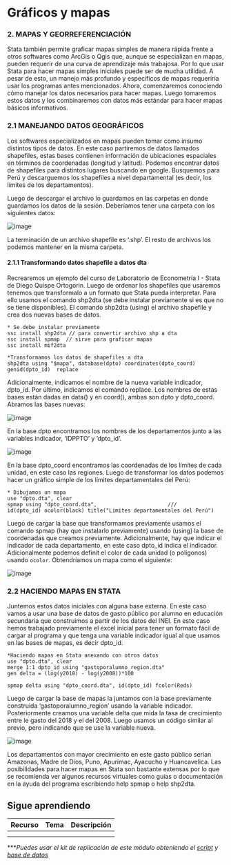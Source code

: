 # Gráficos y mapas

### 2. MAPAS Y GEORREFERENCIACIÓN

Stata también permite graficar mapas simples de manera rápida frente a otros softwares como ArcGis o Qgis que, aunque se especializan en mapas, pueden requerir de una curva de aprendizaje más trabajosa. Por lo que usar Stata para hacer mapas simples iniciales puede ser de mucha utilidad. A pesar de esto, un manejo más profundo y específicos de mapas requeriría usar los programas antes mencionados. 
Ahora, comenzaremos conociendo cómo manejar los datos necesarios para hacer mapas. Luego tomaremos estos datos y los combinaremos con datos más estándar para hacer mapas básicos informativos.

### 2.1 MANEJANDO DATOS GEOGRÁFICOS

Los softwares especializados en mapas pueden tomar como insumo distintos tipos de datos. En este caso partiremos de datos llamados shapefiles, estas bases contienen información de ubicaciones espaciales en términos de coordenadas (longitud y latitud). 
Podemos encontrar datos de shapefiles para distintos lugares buscando en google. Busquemos para Perú y descarguemos los shapefiles a nivel departamental (es decir, los límites de los departamentos).

Luego de descargar el archivo lo guardamos en las carpetas en donde guardamos los datos de la sesión. Deberíamos tener una carpeta con los siguientes datos: 

![image](https://user-images.githubusercontent.com/106888200/223744561-7d936cf1-81e8-44d5-89e7-5c1b618da679.png)

La terminación de un archivo shapefile es ‘.shp’. El resto de archivos los podemos mantener en la misma carpeta.

#### 2.1.1 Transformando datos shapefile a datos dta

Recrearemos un ejemplo del curso de Laboratorio de Econometría I - Stata de Diego Quispe Ortogorin. Luego de ordenar los shapefiles que usaremos tenemos que transformalo a un formato que Stata pueda interpretar. 
Para ello usamos el comando shp2dta (se debe instalar previamente si es que no se tiene disponibles). El comando shp2dta (using) el archivo shapefile y crea dos nuevas bases de datos.

```
* Se debe instalar previamente 
ssc install shp2dta // para convertir archivo shp a dta
ssc install spmap  // sirve para graficar mapas
ssc install mif2dta

*Transformamos los datos de shapefiles a dta
shp2dta using "$mapa", database(dpto) coordinates(dpto_coord) genid(dpto_id)  replace
```

Adicionalmente, indicamos el nombre de la nueva variable indicador, dpto_id. Por último, indicamos el comando replace.
Los nombres de estas bases están dadas en data() y en coord(), ambas son dpto y dpto_coord. Abramos las bases nuevas:

![image](https://user-images.githubusercontent.com/106888200/223776669-cfe6bee0-d982-4359-9922-5d91a9542401.png)

En la base dpto encontramos los nombres de los departamentos junto a las variables indicador, ‘IDPPTO’ y ’dpto_id’.

![image](https://user-images.githubusercontent.com/106888200/223776921-bb5d21b4-a7f2-4d65-945c-ea55c0f5a9f8.png)

En la base dpto_coord encontramos las coordenadas de los límites de cada unidad, en este caso las regiones.
Luego de transformar los datos podemos hacer un gráfico simple de los límites departamentales del Perú: 

```
* Dibujamos un mapa
use "dpto.dta", clear
spmap using "dpto_coord.dta", 						///
id(dpto_id) ocolor(black) title("Limites departamentales del Perú")
```

Luego de cargar la base que transformamos previamente usamos el comando spmap (hay que instalarlo previamente) usando (using) la base de coordenadas que creamos previamente. Adicionalmente, hay que indicar el indicador de cada departamento, en este caso dpto_id indica el indicador. Adicionalmente podemos definit el color de cada unidad (o polígonos) usando `ocolor`.
Obtendríamos un mapa como el siguiente:

![image](https://user-images.githubusercontent.com/106888200/223777437-67057f1a-c8b9-47af-b939-87a3e4766d37.png)

### 2.2 HACIENDO MAPAS EN STATA 

Juntemos estos datos iniciales con alguna base externa. En este caso vamos a usar una base de datos de gasto público por alumno en educación secundaria que construimos a partir de los datos del INEI. En este caso hemos trabajado previamente el excel inicial para tener un formato fácil de cargar al programa y que tenga una variable indicador igual al que usamos en las bases de mapas, es decir dpto_id.

```
*Haciendo mapas en Stata anexando con otros datos
use "dpto.dta", clear
merge 1:1 dpto_id using "gastoporalumno_region.dta"
gen delta = (log(y2018) - log(y2008))*100

spmap delta using "dpto_coord.dta", id(dpto_id) fcolor(Reds) 		
```

Luego de cargar la base de mapas la juntamos con la base previamente construida ‘gastoporalumno_region’ usando la variable indicador. Posteriormente creamos una variable delta que mida la tasa de crecimiento entre le gasto del 2018 y el del 2008. Luego usamos un código similar al previo, pero indicando que se use la variable nueva.

![image](https://user-images.githubusercontent.com/106888200/223778388-ed41a108-708b-4a36-86ca-903631bcd274.png)

Los departamentos con mayor crecimiento en este gasto público serían Amazonas, Madre de Dios, Puno, Apurímac, Ayacucho y Huancavelica.
Las posibilidades para hacer mapas en Stata son bastante extensas por lo que se recomienda ver algunos recursos virtuales como guías o documentación en la ayuda del programa escribiendo help spmap o help shp2dta.



## Sigue aprendiendo
| Recurso  | Tema | Descripción |
| ------------- |:-------------:|:-------------:|
|   |  |   |
|   |  |   |


****Puedes usar el kit de replicación de este módulo obteniendo el [script](https://github.com/Gladys91/Proyecto_STATA/tree/main/_An%C3%A1lisis/Scripts/Conceptos%20b%C3%A1sicos "script") y [base de datos](https://github.com/Gladys91/Proyecto_STATA/tree/main/_An%C3%A1lisis/Data "base de datos")*
